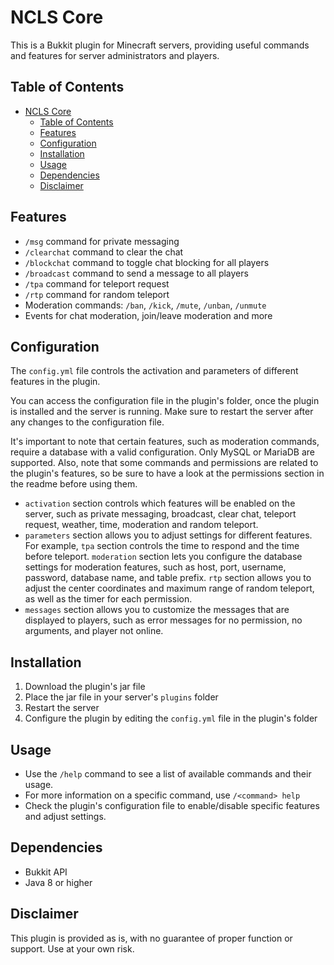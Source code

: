 # NCLS Core

This is a Bukkit plugin for Minecraft servers, providing useful commands and features for server administrators and players. 

## Table of Contents
- [NCLS Core](#ncls-core)
  - [Table of Contents](#table-of-contents)
  - [Features](#features)
  - [Configuration](#configuration)
  - [Installation](#installation)
  - [Usage](#usage)
  - [Dependencies](#dependencies)
  - [Disclaimer](#disclaimer)

## Features
- `/msg` command for private messaging
- `/clearchat` command to clear the chat
- `/blockchat` command to toggle chat blocking for all players
- `/broadcast` command to send a message to all players
- `/tpa` command for teleport request
- `/rtp` command for random teleport
- Moderation commands: `/ban`, `/kick`, `/mute`, `/unban`, `/unmute`
- Events for chat moderation, join/leave moderation and more

## Configuration
The `config.yml` file controls the activation and parameters of different features in the plugin.

You can access the configuration file in the plugin's folder, once the plugin is installed and the server is running. Make sure to restart the server after any changes to the configuration file.

It's important to note that certain features, such as moderation commands, require a database with a valid configuration. Only MySQL or MariaDB are supported. Also, note that some commands and permissions are related to the plugin's features, so be sure to have a look at the permissions section in the readme before using them.

- `activation` section controls which features will be enabled on the server, such as private messaging, broadcast, clear chat, teleport request, weather, time, moderation and random teleport.
- `parameters` section allows you to adjust settings for different features. For example, `tpa` section controls the time to respond and the time before teleport. `moderation` section lets you configure the database settings for moderation features, such as host, port, username, password, database name, and table prefix. `rtp` section allows you to adjust the center coordinates and maximum range of random teleport, as well as the timer for each permission.
- `messages` section allows you to customize the messages that are displayed to players, such as error messages for no permission, no arguments, and player not online.
## Installation
1. Download the plugin's jar file
2. Place the jar file in your server's `plugins` folder
3. Restart the server
4. Configure the plugin by editing the `config.yml` file in the plugin's folder

## Usage
- Use the `/help` command to see a list of available commands and their usage.
- For more information on a specific command, use `/<command> help`
- Check the plugin's configuration file to enable/disable specific features and adjust settings.

## Dependencies
- Bukkit API
- Java 8 or higher

## Disclaimer
This plugin is provided as is, with no guarantee of proper function or support. Use at your own risk.
